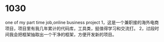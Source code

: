 # 1030
one of my part time job,online business project
1，这是一个兼职接的海外电商项目，项目里有我几年累计的代码库，工具类，挺值得学习和交流打。
2，过段时间我会把框架抽取出一个干净的框架，方便开发新的项目。
